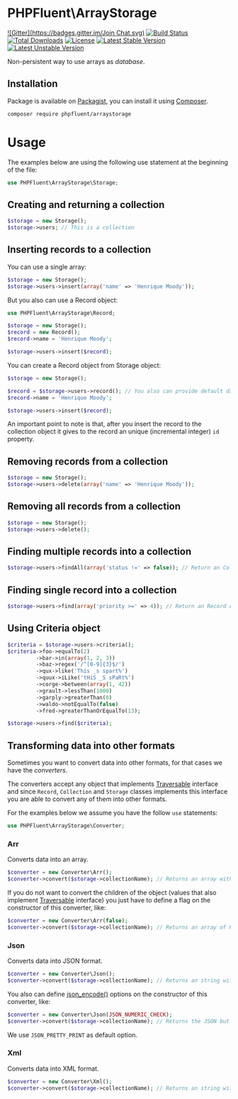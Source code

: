 # PHPFluent\ArrayStorage
[![Gitter](https://badges.gitter.im/Join Chat.svg)](https://gitter.im/PHPFluent/ArrayStorage?utm_source=badge&utm_medium=badge&utm_campaign=pr-badge&utm_content=badge)
[![Build Status](https://secure.travis-ci.org/PHPFluent/ArrayStorage.png)](http://travis-ci.org/PHPFluent/ArrayStorage)
[![Total Downloads](https://poser.pugx.org/phpfluent/arraystorage/downloads.png)](https://packagist.org/packages/phpfluent/arraystorage)
[![License](https://poser.pugx.org/phpfluent/arraystorage/license.png)](https://packagist.org/packages/phpfluent/arraystorage)
[![Latest Stable Version](https://poser.pugx.org/phpfluent/arraystorage/v/stable.png)](https://packagist.org/packages/phpfluent/arraystorage)
[![Latest Unstable Version](https://poser.pugx.org/phpfluent/arraystorage/v/unstable.png)](https://packagist.org/packages/phpfluent/arraystorage)

Non-persistent way to use arrays as _database_.

## Installation

Package is available on [Packagist](https://packagist.org/packages/phpfluent/arraystorage), you can install it
using [Composer](http://getcomposer.org).

```bash
composer require phpfluent/arraystorage
```

# Usage

The examples below are using the following use statement at the beginning of the file:

```php
use PHPFluent\ArrayStorage\Storage;
```

## Creating and returning a collection

```php
$storage = new Storage();
$storage->users; // This is a collection
```

## Inserting records to a collection

You can use a single array:

```php
$storage = new Storage();
$storage->users->insert(array('name' => 'Henrique Moody'));
```

But you also can use a Record object:

```php
use PHPFluent\ArrayStorage\Record;

$storage = new Storage();
$record = new Record();
$record->name = 'Henrique Moody';

$storage->users->insert($record);
```

You can create a Record object from Storage object:

```php
$storage = new Storage();

$record = $storage->users->record(); // You also can provide default data, like an array or stdClass
$record->name = 'Henrique Moody';

$storage->users->insert($record);
```

An important point to note is that, after you insert the record to the collection object
it gives to the record an unique (incremental integer) `id` property.

## Removing records from a collection

```php
$storage = new Storage();
$storage->users->delete(array('name' => 'Henrique Moody'));
```

## Removing all records from a collection

```php
$storage = new Storage();
$storage->users->delete();
```

## Finding multiple records into a collection

```php
$storage->users->findAll(array('status !=' => false)); // Return an Collection object with the partial result (if any)
```

## Finding single record into a collection

```php
$storage->users->find(array('priority >=' => 4)); // Return an Record object with the first matched result (if any) or NULL
```

## Using Criteria object

```php
$criteria = $storage->users->criteria();
$criteria->foo->equalTo(2)
         ->bar->in(array(1, 2, 3))
         ->baz->regex('/^[0-9]{3}$/')
         ->qux->like('This _s spart%')
         ->quux->iLike('tHiS _S sPaRt%')
         ->corge->between(array(1, 42))
         ->grault->lessThan(1000)
         ->garply->greaterThan(0)
         ->waldo->notEqualTo(false)
         ->fred->greaterThanOrEqualTo(13);

$storage->users->find($criteria);
```

## Transforming data into other formats

Sometimes you want to convert data into other formats, for that cases we have the *converters*.

The converters accept any object that implements [Traversable](http://php.net/traversable)
interface and since `Record`, `Collection` and `Storage` classes implements this interface
you are able to convert any of them into other formats.

For the examples below we assume you have the follow `use` statements:

```php
use PHPFluent\ArrayStorage\Converter;
```

### Arr

Converts data into an array.

```php
$converter = new Converter\Arr();
$converter->convert($storage->collectionName); // Returns an array with the records as array too
```

If you do not want to convert the children of the object (values that also
implement [Traversable](http://php.net/traversable) interface) you just have to
define a flag on the constructor of this converter, like:

```php
$converter = new Converter\Arr(false);
$converter->convert($storage->collectionName); // Returns an array of Record objects
```

### Json

Converts data into JSON format.

```php
$converter = new Converter\Json();
$converter->convert($storage->collectionName); // Returns an string with the JSON
```

You also can define [json_encode()](http://php.net/json_encode) options on the
constructor of this converter, like:

```php
$converter = new Converter\Json(JSON_NUMERIC_CHECK);
$converter->convert($storage->collectionName); // Returns the JSON but encodes numeric strings as numbers
```

We use `JSON_PRETTY_PRINT` as default option.

### Xml

Converts data into XML format.

```php
$converter = new Converter\Xml();
$converter->convert($storage->collectionName); // Returns an string with the XML
```
